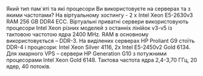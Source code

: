 Який тип пам`яті та які процесори Ви використовуєте на серверах та з якими частотами?
На віртуальному хостингу - 2 x Intel Xeon E5-2630v3 RAM 256 GB DDR4 ECC. Віртуальні приватні сервери використовують процесори Intel Xeon різних моделей з останніх лінійок v3-v5 із тактовою частотою ядра 2400 MHz. RAM в основному використовується – DDR-3.
На виділених серверах HP Proliant G9 стоїть DDR-4 і процесори: Intel Xeon Silver 4116, 2x Intel E5-2450v2 Gold 6134. Для хмарного VPS – сервери HP Generation G10 з потужними процесорами Intel Xeon Gold 6148. Тактова частота ядра 2,4-3,70 ГГц, 20 ядер, 40 потоків.